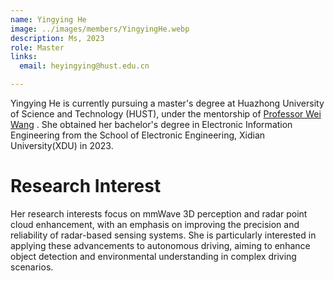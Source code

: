 ```yaml
---
name: Yingying He
image: ../images/members/YingyingHe.webp
description: Ms, 2023
role: Master
links:
  email: heyingying@hust.edu.cn

---
```


Yingying He is currently pursuing a master's degree at Huazhong University of Science and Technology (HUST), under the mentorship of [Professor Wei Wang](https://eic.hust.edu.cn/professor/wangwei/index.html) . She obtained her bachelor's degree in Electronic Information Engineering from the School of Electronic Engineering, Xidian University(XDU) in 2023.

Research Interest
======

Her research interests focus on mmWave 3D perception and radar point cloud enhancement, with an emphasis on improving the precision and reliability of radar-based sensing systems. She is particularly interested in applying these advancements to autonomous driving, aiming to enhance object detection and environmental understanding in complex driving scenarios.

